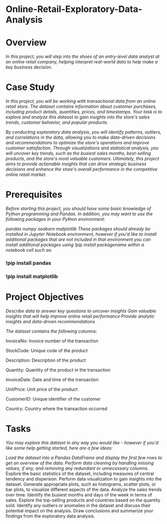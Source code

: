 # Online-Retail-Exploratory-Data-Analysis
# Overview
 _In this project, you will step into the shoes of an entry-level data analyst at an online retail company, helping interpret real-world data to help make a key business decision._

# Case Study
_In this project, you will be working with transactional data from an online retail store. The dataset contains information about customer purchases, including product details, quantities, prices, and timestamps. Your task is to explore and analyze this dataset to gain insights into the store's sales trends, customer behavior, and popular products._

_By conducting exploratory data analysis, you will identify patterns, outliers, and correlations in the data, allowing you to make data-driven decisions and recommendations to optimize the store's operations and improve customer satisfaction. Through visualizations and statistical analysis, you will uncover key trends, such as the busiest sales months, best-selling products, and the store's most valuable customers. Ultimately, this project aims to provide actionable insights that can drive strategic business decisions and enhance the store's overall performance in the competitive online retail market._

# Prerequisites
_Before starting this project, you should have some basic knowledge of Python programming and Pandas. In addition, you may want to use the following packages in your Python environment:_

_pandas_
_numpy_
_seaborn_
_matplotlib_
_These packages should already be installed in Jupyter Notebook environment, however if you'd like to install additional packages that are not included in that environment you can install additional packages using !pip install packagename within a notebook cell such as:_

<h3>!pip install pandas</h3>
<h3>!pip install matplotlib</h3>

# Project Objectives
_Describe data to answer key questions to uncover insights Gain valuable insights that will help improve online retail performance
Provide analytic insights and data-driven recommendations_

_The dataset contains the following columns:_

<p>InvoiceNo: Invoice number of the transaction</p>
<p>StockCode: Unique code of the product</p>
<p>Description: Description of the product</p>
<p>Quantity: Quantity of the product in the transaction</p>
<p>InvoiceDate: Date and time of the transaction</p>
<p>UnitPrice: Unit price of the product</p>
<p>CustomerID: Unique identifier of the customer</p>
<p>Country: Country where the transaction occurred</p>

# Tasks
_You may explore this dataset in any way you would like - however if you'd like some help getting started, here are a few ideas:_

_Load the dataset into a Pandas DataFrame and display the first few rows to get an overview of the data.
Perform data cleaning by handling missing values, if any, and removing any redundant or unnecessary columns._
Explore the basic statistics of the dataset, including measures of central tendency and dispersion.
Perform data visualization to gain insights into the dataset. Generate appropriate plots, such as histograms, scatter plots, or bar plots, to visualize different aspects of the data.
Analyze the sales trends over time. Identify the busiest months and days of the week in terms of sales.
Explore the top-selling products and countries based on the quantity sold.
Identify any outliers or anomalies in the dataset and discuss their potential impact on the analysis.
Draw conclusions and summarize your findings from the exploratory data analysis.
